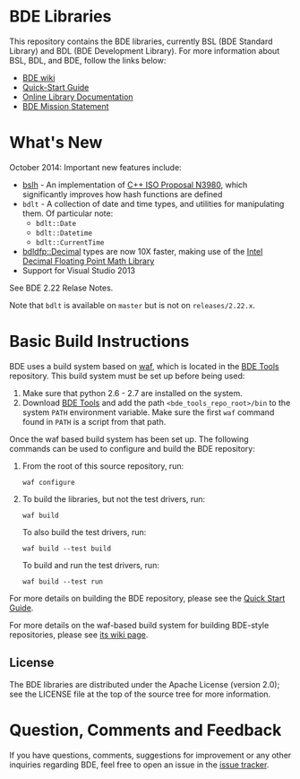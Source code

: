 BDE Libraries
=============

This repository contains the BDE libraries, currently BSL (BDE Standard Library) and BDL (BDE Development Library).  For more information about BSL, BDL, and BDE, follow the links below:

* [BDE wiki](http://github.com/bloomberg/bde/wiki)
* [Quick-Start Guide](http://github.com/bloomberg/bde/wiki/Getting-Started)
* [Online Library Documentation](http://bloomberg.github.com/bde)
* [BDE Mission Statement](http://github.com/bloomberg/bde/wiki/Mission-Statement)

What's New
==========

October 2014:
Important new features include:
  * [bslh](https://github.com/bloomberg/bde/blob/master/groups/bsl/bslh/doc/bslh.txt) - An implementation of [C++ ISO Proposal N3980](http://isocpp.org/files/papers/n3980.html), which significantly improves how hash functions are defined
  * `bdlt` - A collection of date and time types, and utilities for manipulating them.  Of particular note:
      * `bdlt::Date`
      * `bdlt::Datetime`
      * `bdlt::CurrentTime`
  * [bdldfp::Decimal](http://bloomberg.github.io/bde/group__bdldfp__decimal.html) types are now 10X faster, making use of the [Intel Decimal Floating Point Math Library](https://software.intel.com/en-us/articles/intel-decimal-floating-point-math-library)
  * Support for Visual Studio 2013

  See BDE 2.22 Relase Notes.

  Note that `bdlt` is available on `master` but is not on `releases/2.22.x`.

Basic Build Instructions
========================

BDE uses a build system based on [waf](http://code.google.com/p/waf), which is
located in the [BDE Tools](https://github.com/bloomberg/bde-tools/)
repository. This build system must be set up before being used:

1. Make sure that python 2.6 - 2.7 are installed on the system.
2. Download [BDE Tools](https://github.com/bloomberg/bde-tools/) and add the
   path `<bde_tools_repo_root>/bin` to the system `PATH` environment
   variable. Make sure the first `waf` command found in `PATH` is a script from that path.

Once the waf based build system has been set up. The following commands can be
used to configure and build the BDE repository:

1. From the root of this source repository, run:

   ```shell
   waf configure
   ```

2. To build the libraries, but not the test drivers, run:

   ```shell
   waf build
   ```

   To also build the test drivers, run:

   ```shell
   waf build --test build
   ```

   To build and run the test drivers, run:

   ```shell
   waf build --test run
   ```

For more details on building the BDE repository, please see the
[Quick Start Guide](http://github.com/bloomberg/bde/wiki/Getting-Started).

For more details on the waf-based build system for building BDE-style
repositories, please see
[its wiki page](https://github.com/bloomberg/bde-tools/wiki/Waf-Build).

License
-------
The BDE libraries are distributed under the Apache License (version 2.0); see the LICENSE file at the top of the source tree for more information.

Question, Comments and Feedback
===============================
If you have questions, comments, suggestions for improvement or any other inquiries regarding BDE, feel free to open an issue
in the [issue tracker](https://github.com/bloomberg/bde/issues).
